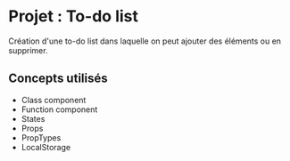 # Projet : To-do list

Création d'une to-do list dans laquelle on peut ajouter des éléments ou en supprimer.

## Concepts utilisés


- Class component
- Function component
- States
- Props
- PropTypes
- LocalStorage
  